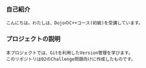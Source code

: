 ### 自己紹介
    こんにちは。わたしは、DojoのC++コース(初級)を受講しています。

### プロジェクトの説明
    本プロジェクトでは、Gitを利用したVersion管理を学びます。
    このリポジトリは02のChallenge問題向けに作成したものです。
